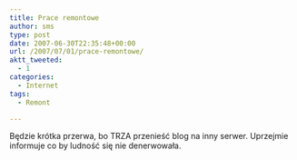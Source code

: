 ```yaml
---
title: Prace remontowe
author: sms
type: post
date: 2007-06-30T22:35:48+00:00
url: /2007/07/01/prace-remontowe/
aktt_tweeted:
  - 1
categories:
  - Internet
tags:
  - Remont

---
```

Będzie krótka przerwa, bo TRZA przenieść blog na inny serwer. Uprzejmie informuje co by ludność się nie denerwowała.